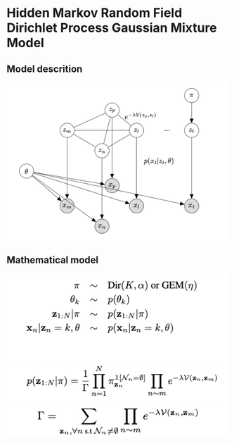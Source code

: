 # Hidden Markov Random Field Dirichlet Process Gaussian Mixture Model

## Model descrition

![alt text](images/hmrfdpgmm.png?raw=true)

## Mathematical model

![alt text](images/math1.png?raw=true)
![alt text](images/math2.png?raw=true)
![alt text](images/math3.png?raw=true)
